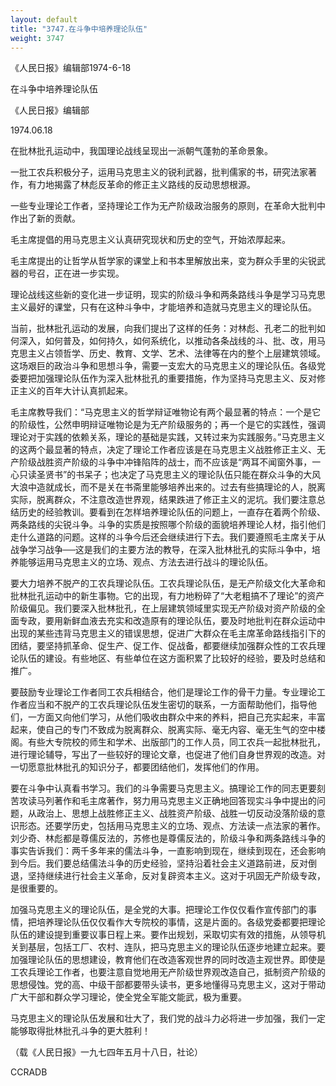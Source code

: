 ```yaml
---
layout: default
title: "3747.在斗争中培养理论队伍"
weight: 3747
---
```


《人民日报》编辑部1974-6-18

在斗争中培养理论队伍

《人民日报》编辑部

1974.06.18

在批林批孔运动中，我国理论战线呈现出一派朝气蓬勃的革命景象。

一批工农兵积极分子，运用马克思主义的锐利武器，批判儒家的书，研究法家著作，有力地揭露了林彪反革命的修正主义路线的反动思想根源。

一些专业理论工作者，坚持理论工作为无产阶级政治服务的原则，在革命大批判中作出了新的贡献。

毛主席提倡的用马克思主义认真研究现状和历史的空气，开始浓厚起来。

毛主席提出的让哲学从哲学家的课堂上和书本里解放出来，变为群众手里的尖锐武器的号召，正在进一步实现。

理论战线这些新的变化进一步证明，现实的阶级斗争和两条路线斗争是学习马克思主义最好的课堂，只有在这种斗争中，才能培养和造就马克思主义的理论队伍。

当前，批林批孔运动的发展，向我们提出了这样的任务：对林彪、孔老二的批判如何深入，如何普及，如何持久，如何系统化，以推动各条战线的斗、批、改，用马克思主义占领哲学、历史、教育、文学、艺术、法律等在内的整个上层建筑领域。这场艰巨的政治斗争和思想斗争，需要一支宏大的马克思主义的理论队伍。各级党委要把加强理论队伍作为深入批林批孔的重要措施，作为坚持马克思主义、反对修正主义的百年大计认真抓起来。

毛主席教导我们：“马克思主义的哲学辩证唯物论有两个最显著的特点：一个是它的阶级性，公然申明辩证唯物论是为无产阶级服务的；再一个是它的实践性，强调理论对于实践的依赖关系，理论的基础是实践，又转过来为实践服务。”马克思主义的这两个最显著的特点，决定了理论工作者应该是在马克思主义战胜修正主义、无产阶级战胜资产阶级的斗争中冲锋陷阵的战士，而不应该是“两耳不闻窗外事，一心只读圣贤书”的书呆子；也决定了马克思主义的理论队伍只能在群众斗争的大风大浪中造就成长，而不是关在书斋里能够培养出来的。过去有些搞理论的人，脱离实际，脱离群众，不注意改造世界观，结果跌进了修正主义的泥坑。我们要注意总结历史的经验教训。要看到在怎样培养理论队伍的问题上，一直存在着两个阶级、两条路线的尖锐斗争。斗争的实质是按照哪个阶级的面貌培养理论人材，指引他们走什么道路的问题。这样的斗争今后还会继续进行下去。我们要遵照毛主席关于从战争学习战争──这是我们的主要方法的教导，在深入批林批孔的实际斗争中，培养能够运用马克思主义的立场、观点、方法去进行战斗的理论队伍。

要大力培养不脱产的工农兵理论队伍。工农兵理论队伍，是无产阶级文化大革命和批林批孔运动中的新生事物。它的出现，有力地粉碎了“大老粗搞不了理论”的资产阶级偏见。我们要深入批林批孔，在上层建筑领域里实现无产阶级对资产阶级的全面专政，要用新鲜血液去充实和改造原有的理论队伍，要及时地批判在群众运动中出现的某些违背马克思主义的错误思想，促进广大群众在毛主席革命路线指引下的团结，要坚持抓革命、促生产、促工作、促战备，都要继续加强群众性的工农兵理论队伍的建设。有些地区、有些单位在这方面积累了比较好的经验，要及时总结和推广。

要鼓励专业理论工作者同工农兵相结合，他们是理论工作的骨干力量。专业理论工作者应当和不脱产的工农兵理论队伍发生密切的联系，一方面帮助他们，指导他们，一方面又向他们学习，从他们吸收由群众中来的养料，把自己充实起来，丰富起来，使自己的专门不致成为脱离群众、脱离实际、毫无内容、毫无生气的空中楼阁。有些大专院校的师生和学术、出版部门的工作人员，同工农兵一起批林批孔，进行理论辅导，写出了一些较好的理论文章，也促进了他们自身世界观的改造。对一切愿意批林批孔的知识分子，都要团结他们，发挥他们的作用。

要在斗争中认真看书学习。我们的斗争需要马克思主义。搞理论工作的同志更要刻苦攻读马列著作和毛主席著作，努力用马克思主义正确地回答现实斗争中提出的问题，从政治上、思想上战胜修正主义、战胜资产阶级、战胜一切反动没落阶级的意识形态。还要学历史，包括用马克思主义的立场、观点、方法读一点法家的著作。刘少奇、林彪都是尊儒反法的，苏修也是尊儒反法的，阶级斗争和两条路线斗争的事实告诉我们：两千多年来的儒法斗争，一直影响到现在，继续到现在，还会影响到今后。我们要总结儒法斗争的历史经验，坚持沿着社会主义道路前进，反对倒退，坚持继续进行社会主义革命，反对复辟资本主义。这对于巩固无产阶级专政，是很重要的。

加强马克思主义的理论队伍，是全党的大事。把理论工作仅仅看作宣传部门的事情，把培养理论队伍仅仅看作大专院校的事情，这是片面的。各级党委都要把理论队伍的建设提到重要议事日程上来。要作出规划，采取切实有效的措施，从领导机关到基层，包括工厂、农村、连队，把马克思主义的理论队伍逐步地建立起来。要加强理论队伍的思想建设，教育他们在改造客观世界的同时改造主观世界。即使是工农兵理论工作者，也要注意自觉地用无产阶级世界观改造自己，抵制资产阶级的思想侵蚀。党的高、中级干部都要带头读书，更多地懂得马克思主义，这对于带动广大干部和群众学习理论，使全党全军能文能武，极为重要。

马克思主义的理论队伍发展和壮大了，我们党的战斗力必将进一步加强，我们一定能够取得批林批孔斗争的更大胜利！

（载《人民日报》一九七四年五月十八日，社论）

CCRADB

